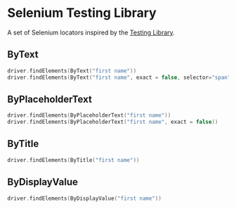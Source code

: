 # Selenium Testing Library

A set of Selenium locators inspired by the [Testing Library](http://testing-library.com/).

## ByText
```kotlin
driver.findElements(ByText("first name"))
driver.findElements(ByText("first name", exact = false, selector="span"))
```


## ByPlaceholderText
```kotlin
driver.findElements(ByPlaceholderText("first name"))
driver.findElements(ByPlaceholderText("first name", exact = false))
```

## ByTitle
```kotlin
driver.findElements(ByTitle("first name"))
```

## ByDisplayValue
```kotlin
driver.findElements(ByDisplayValue("first name"))
```
